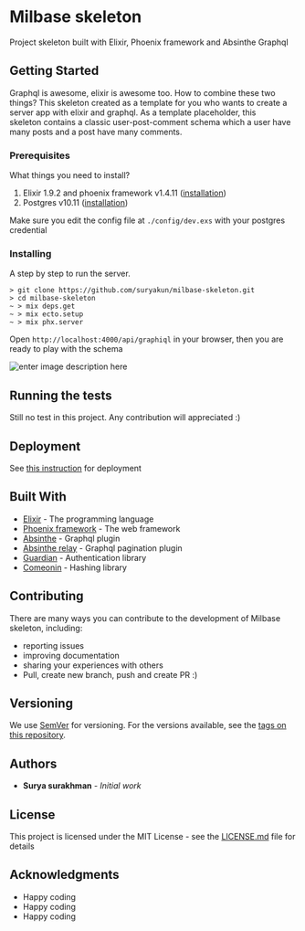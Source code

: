 
# Milbase skeleton

Project skeleton built with Elixir, Phoenix framework and Absinthe Graphql

## Getting Started

Graphql is awesome, elixir is awesome too. How to combine these two things? This skeleton created as a template for you who wants to create a server app with elixir and graphql. As a template placeholder, this  
skeleton contains a classic user-post-comment schema which a user have many posts and a post have many comments.

### Prerequisites

What things you need to install?

 1. Elixir 1.9.2 and phoenix framework v1.4.11  ([installation](https://hexdocs.pm/phoenix/up_and_running.html))
 2. Postgres v10.11 ([installation](https://www.postgresql.org/))

Make sure you edit the config file at `./config/dev.exs` with your postgres credential

### Installing

A step by step to run the server.
```
> git clone https://github.com/suryakun/milbase-skeleton.git
> cd milbase-skeleton
~ > mix deps.get
~ > mix ecto.setup
~ > mix phx.server
```

Open `http://localhost:4000/api/graphiql` in your browser, then you are ready to play with the schema

![enter image description here](https://media.giphy.com/media/TfpvVDKMM6NdW4uT3x/giphy.gif)


## Running the tests

Still no test in this project. Any contribution will appreciated :)


## Deployment

See [this instruction](https://hexdocs.pm/phoenix/deployment.html) for deployment

## Built With

* [Elixir](https://elixir-lang.org/) - The programming language
* [Phoenix framework](http://www.phoenixframework.org/) - The web framework
* [Absinthe](https://hexdocs.pm/absinthe/overview.html) - Graphql plugin
* [Absinthe relay](https://hexdocs.pm/absinthe_relay/Absinthe.Relay.html) - Graphql pagination plugin
* [Guardian](https://github.com/ueberauth/guardian) - Authentication library
* [Comeonin](https://github.com/riverrun/comeonin) - Hashing library

## Contributing

There are many ways you can contribute to the development of Milbase skeleton, including:
-   reporting issues
-   improving documentation
-   sharing your experiences with others
- Pull, create new branch, push and create PR :)

## Versioning

We use [SemVer](http://semver.org/) for versioning. For the versions available, see the [tags on this repository](https://github.com/your/project/tags). 

## Authors

* **Surya surakhman** - *Initial work*

## License

This project is licensed under the MIT License - see the [LICENSE.md](LICENSE.md) file for details

## Acknowledgments

* Happy coding
* Happy coding
* Happy coding